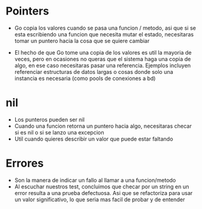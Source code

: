 # Pointers
- Go copia los valores cuando se pasa una funcion / metodo, asi que si se esta escribiendo una
  funcion que necesita mutar el estado, necesitaras tomar un puntero hacia la cosa que se quiere
  cambiar

- El hecho de que Go tome una copia de los valores es util la mayoria de veces, pero en ocasiones
  no queras que el sistema haga una copia de algo, en ese caso necesitaras pasar una referencia. Ejemplos
  incluyen referenciar estructuras de datos largas o cosas donde solo una instancia es necesaria (como pools de 
  conexiones a bd)

# nil
- Los punteros pueden ser nil
- Cuando una funcion retorna un puntero hacia algo, necesitaras checar si es nil o si se lanzo una excepcion
- Util cuando quieres describir un valor que puede estar faltando

# Errores
- Son la manera de indicar un fallo al llamar a una funcion/metodo
- Al escuchar nuestros test, concluimos que checar por un string en un error resulta a una prueba defectuosa.
  Asi que se refactoriza para usar un valor significativo, lo que seria mas facil de probar y de entender

